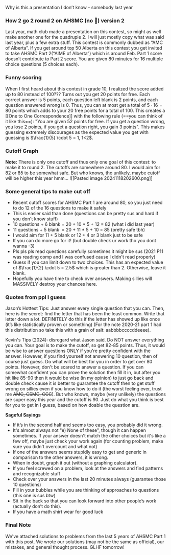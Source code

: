 Why is this a presentation I don’t know - somebody last year
### How 2 go 2 round 2 on AHSMC (no 🧢) version 2
Last year, math club made a presentation on this contest, so might as well make another one for the quadruple 2. I will just mostly copy what was said last year, plus a few extra stuff. This contest is commonly dubbed as “AMC of Alberta”. If you get around top 50 Alberta on this contest you get invited to take AHSMC Part 2(“AIME of Alberta”) which is around Feb. Part 1 score doesn’t contribute to Part 2 score. You are given 80 minutes for 16 multiple choice questions (5 choices each). 

### Funny scoring
When I first heard about this contest in grade 10, I realized the score added up to $80$ instead of $100???$ Turns out you get $20$ points for free. Each correct answer is $5$ points, each question left blank is $2$ points, and each question answered wrong is $0$. Thus, you can at most get a total of $5 \cdot 16 = 80$ points which adds to your $20$ free points for a total of $100$. This creates a [[One to One Correspondence]] with the following rule (==you can think of it like this==): "You are given $52$ points for free. If you get a question wrong, you lose $2$ points, if you get a question right, you gain $3$ points". This makes guessing extremely discourages as the expected value you get with guessing is $\frac{1}{5} \cdot 5 = 1, 1<2$. 

### Cutoff Graph
**Note:** There is only one cutoff and thus only one goal of this contest: to make it to round 2. The cutoffs are somewhere around $80$. I would aim for $82$ or $85$ to be somewhat safe. But who knows, tho unlikely, maybe cutoff will be higher this year hmm... 
![[Pasted image 20241118202600.png]]

### Some general tips to make cut off
- Recent cutoff scores for AHSMC Part 1 are around 80, so you just need to do 12 of the 16 questions to make it safely
- This is easier said than done (questions can be pretty sus and hard if you don't know stuff)
- 10 questions + 6 blank = 20 + 10 * 5 + 12 = 82 (what i did last year)
- 11 questions + 5 blank  = 20 + 11 * 5 + 10 = 85 (pretty safe tbh)
- I would aim for 11 + 5 blank or 12 + 4 or 3 blank just to be safe
- If you can do more go for it! (but double check ur work tho you dont wanna -3)
- Pls pls pls read questions carefully sometimes it might be sus (2021 P11 was reading comp and I was confused cause I didn't read properly)
- Guess if you can limit down to two choices. This has an expected value of $\frac{1}{2} \cdot 5 = 2.5$ which is greater than $2$. Otherwise, leave it blank.
- Hopefully you have time to check over answers. Making sillies will MASSIVELY destroy your chances here.

### Quotes from ppl I guess
Jason’s Hottest Tips: Just answer every single question that you can. Then, here is the secret: find the letter that has been the least common. Write that letter down a lot. DEFINITELY do this if the letter has showed up like once (it’s like statistically proven or something) (For the note 2020-21 part 1 had this distribution so take this with a grain of salt: aabbbbccccddeeee).

Kevin's Tips (2024): disregard what Jason said. Do NOT answer everything you can. Your goal is to make the cutoff, so get 82-85 points. Thus, it would be wise to answer questions ONLY if you're pretty confident with the answer. However, if you find yourself not answering 10 question, then of course just guess. Do what will be best for you in order to get over 80 points. However, don't be scared to answer a question. If you can somewhat confident you can prove the solution then fill it in, but after you hit like 85-90 then it would be wise (in my opinion) to just go back and double check cause it is better to guarantee the cutoff then to get stuff wrong on sillies even if you know how to do it (the worst feeling ever, trust me ~~AMC, CSMC, CCC~~). But who knows, maybe (very unlikely) the questions are super easy this year and the cutoff is 90. Just do what you think is best for you to get in I guess, based on how doable the question are. 

**Sageful Sayings**
- If it’s in the second half and seems too easy, you probably did it wrong.
- It's almost always not "e) None of these", though it can happen sometimes. If your answer doesn't match the other choices but it's like a few off, maybe just check your work again (for counting problem, make sure you didn't overcount and what not)
- If one of the answers seems stupidly easy to get and generic in comparison to the other answers, it is wrong.
- When in doubt, graph it out (without a graphing calculator).
- If you feel screwed on a problem, look at the answers and find patterns and recognizable stuff
- Check over your answers in the last 20 minutes always (guarantee those 10 questions)
- Fill in your bubbles while you are thinking of approaches to questions (this one is sus btw)
- Sit in the back so that you can look forward into other people’s work (actually don’t do this).
- If you have a math shirt wear for good luck

### Final Note
We've attached solutions to problems from the last 5 years of AHSMC Part 1 with this post. We wrote our solutions (may not be the same as official), our mistakes, and general thought process. GLHF tomorrow!
